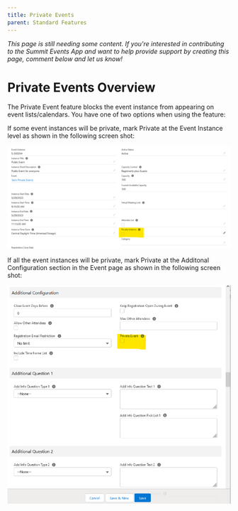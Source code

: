 ```yaml
---
title: Private Events
parent: Standard Features
---
```


*This page is still needing some content. If you're interested in contributing to the Summit Events App and want to help provide support by creating this page, comment below and let us know!*

# Private Events Overview

The Private Event feature blocks the event instance from appearing on event lists/calendars. You have one of two options when using the feature:

If some event instances will be private, mark Private at the Event Instance level as shown in the following screen shot:

![Private Event Instance Level Checkbox](images/Private_Events_Event_Instance_Level.png)

If all the event instances will be private, mark Private at the Additonal Configuration section in the Event page as shown in the following screen shot:

![Private Event Event Level Checkbox](images/Private_Events_Additional_Configurations_Page.png)


  








